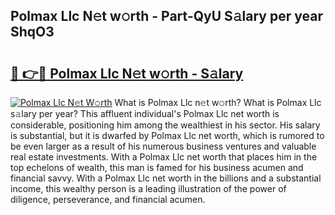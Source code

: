 ## Polmax Llc N𝚎t w𝚘rth - Part-QyU S𝚊lary per year ShqO3

# <h2><a href="http://gc1whw.nevu.top/?p=Polmax+Llc">🔗 👉🔴 Polmax Llc N𝚎t w𝚘rth - S𝚊lary</a></h2>

[![Polmax Llc N𝚎t W𝚘rth](https://i.imgur.com/Oavwk0R.jpeg)](http://gc1whw.nevu.top/?p=Polmax+Llc)
What is Polmax Llc n𝚎t w𝚘rth? What is Polmax Llc s𝚊lary per year?
This affluent individual's Polmax Llc net worth is considerable, positioning him among the wealthiest in his sector. His salary is substantial, but it is dwarfed by Polmax Llc net worth, which is rumored to be even larger as a result of his numerous business ventures and valuable real estate investments. With a Polmax Llc net worth that places him in the top echelons of wealth, this man is famed for his business acumen and financial savvy. With a Polmax Llc net worth in the billions and a substantial income, this wealthy person is a leading illustration of the power of diligence, perseverance, and financial acumen.
